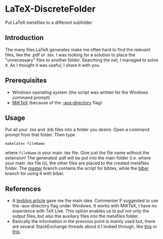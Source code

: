 # LaTeX-DiscreteFolder
Put LaTeX metafiles to a different subfolder

## Introduction
The many files LaTeX generates make me often hard to find the relevant files, like the .pdf or .tex. I was looking for a solution to place the "unnecessary" files to another folder. Searching the net, I managed to solve it. As I thought it was useful, I share it with you.

## Prerequisites
* Windows operating system (the script was written for the Windows command prompt)
* [MiKTeX](http://miktex.org/) (because of the [-aux-directory](http://docs.miktex.org/manual/pdftex.html) flag)

## Usage
Put all your .tex and .bib files into a folder you desire. Open a command prompt from that folder. Then type
```
makelatex fileName
```
where `fileName` is your main .tex file. Give just the file name without the extension! The generated .pdf will be put into the main folder (i.e. where your main .tex file is), the other files are placed to the created metafiles folder.
The [master](https://github.com/CsatiZoltan/LaTeX-DiscreteFolder/tree/master) branch contains the script for bibtex, while the [biber](https://github.com/CsatiZoltan/LaTeX-DiscreteFolder/tree/biber) branch for using it with biber.

## References
* A [texblog article](http://texblog.org/2015/08/20/hiding-latex-metafiles-from-project-directory/j) gave me the main idea. Commenter P suggested to use the -aux-directory flag under Windows. It works with MiKTeX, I have no experience with TeX Live. This option enables us to put not only the output files, but also the auxiliary files into the metafiles folder.
* Basically the information in the previous point is mainly used but, there are sevaral StackExchange threads about it I looked through, like [this](http://tex.stackexchange.com/questions/7265/need-aux-file-in-separate-folder) or [this](http://tex.stackexchange.com/questions/11123/prevent-pdflatex-from-writing-a-bunch-of-files).
